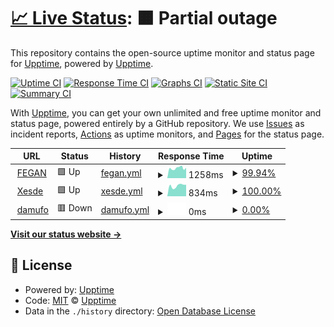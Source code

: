 # [📈 Live Status](https://upptime.github.io/upptime): <!--live status--> **🟧 Partial outage**

This repository contains the open-source uptime monitor and status page for [Upptime](https://upptime.js.org), powered by [Upptime](https://github.com/upptime/upptime).

[![Uptime CI](https://github.com/damufo/upptime/workflows/Uptime%20CI/badge.svg)](https://github.com/damufo/upptime/actions?query=workflow%3A%22Uptime+CI%22)
[![Response Time CI](https://github.com/damufo/upptime/workflows/Response%20Time%20CI/badge.svg)](https://github.com/damufo/upptime/actions?query=workflow%3A%22Response+Time+CI%22)
[![Graphs CI](https://github.com/damufo/upptime/workflows/Graphs%20CI/badge.svg)](https://github.com/damufo/upptime/actions?query=workflow%3A%22Graphs+CI%22)
[![Static Site CI](https://github.com/damufo/upptime/workflows/Static%20Site%20CI/badge.svg)](https://github.com/damufo/upptime/actions?query=workflow%3A%22Static+Site+CI%22)
[![Summary CI](https://github.com/damufo/upptime/workflows/Summary%20CI/badge.svg)](https://github.com/damufo/upptime/actions?query=workflow%3A%22Summary+CI%22)

With [Upptime](https://upptime.js.org), you can get your own unlimited and free uptime monitor and status page, powered entirely by a GitHub repository. We use [Issues](https://github.com/upptime/upptime/issues) as incident reports, [Actions](https://github.com/damufo/upptime/actions) as uptime monitors, and [Pages](https://upptime.github.io/upptime) for the status page.

<!--start: status pages-->
<!-- This summary is generated by Upptime (https://github.com/upptime/upptime) -->
<!-- Do not edit this manually, your changes will be overwritten -->
<!-- prettier-ignore -->
| URL | Status | History | Response Time | Uptime |
| --- | ------ | ------- | ------------- | ------ |
| <img alt="" src="https://icons.duckduckgo.com/ip3/www.fegan.org.ico" height="13"> [FEGAN](https://www.fegan.org) | 🟩 Up | [fegan.yml](https://github.com/damufo/upptime/commits/HEAD/history/fegan.yml) | <details><summary><img alt="Response time graph" src="./graphs/fegan/response-time-week.png" height="20"> 1258ms</summary><br><a href="https://damufo.github.io/upptime/history/fegan"><img alt="Response time 1621" src="https://img.shields.io/endpoint?url=https%3A%2F%2Fraw.githubusercontent.com%2Fdamufo%2Fupptime%2FHEAD%2Fapi%2Ffegan%2Fresponse-time.json"></a><br><a href="https://damufo.github.io/upptime/history/fegan"><img alt="24-hour response time 1292" src="https://img.shields.io/endpoint?url=https%3A%2F%2Fraw.githubusercontent.com%2Fdamufo%2Fupptime%2FHEAD%2Fapi%2Ffegan%2Fresponse-time-day.json"></a><br><a href="https://damufo.github.io/upptime/history/fegan"><img alt="7-day response time 1258" src="https://img.shields.io/endpoint?url=https%3A%2F%2Fraw.githubusercontent.com%2Fdamufo%2Fupptime%2FHEAD%2Fapi%2Ffegan%2Fresponse-time-week.json"></a><br><a href="https://damufo.github.io/upptime/history/fegan"><img alt="30-day response time 1657" src="https://img.shields.io/endpoint?url=https%3A%2F%2Fraw.githubusercontent.com%2Fdamufo%2Fupptime%2FHEAD%2Fapi%2Ffegan%2Fresponse-time-month.json"></a><br><a href="https://damufo.github.io/upptime/history/fegan"><img alt="1-year response time 1465" src="https://img.shields.io/endpoint?url=https%3A%2F%2Fraw.githubusercontent.com%2Fdamufo%2Fupptime%2FHEAD%2Fapi%2Ffegan%2Fresponse-time-year.json"></a></details> | <details><summary><a href="https://damufo.github.io/upptime/history/fegan">99.94%</a></summary><a href="https://damufo.github.io/upptime/history/fegan"><img alt="All-time uptime 99.85%" src="https://img.shields.io/endpoint?url=https%3A%2F%2Fraw.githubusercontent.com%2Fdamufo%2Fupptime%2FHEAD%2Fapi%2Ffegan%2Fuptime.json"></a><br><a href="https://damufo.github.io/upptime/history/fegan"><img alt="24-hour uptime 99.59%" src="https://img.shields.io/endpoint?url=https%3A%2F%2Fraw.githubusercontent.com%2Fdamufo%2Fupptime%2FHEAD%2Fapi%2Ffegan%2Fuptime-day.json"></a><br><a href="https://damufo.github.io/upptime/history/fegan"><img alt="7-day uptime 99.94%" src="https://img.shields.io/endpoint?url=https%3A%2F%2Fraw.githubusercontent.com%2Fdamufo%2Fupptime%2FHEAD%2Fapi%2Ffegan%2Fuptime-week.json"></a><br><a href="https://damufo.github.io/upptime/history/fegan"><img alt="30-day uptime 99.99%" src="https://img.shields.io/endpoint?url=https%3A%2F%2Fraw.githubusercontent.com%2Fdamufo%2Fupptime%2FHEAD%2Fapi%2Ffegan%2Fuptime-month.json"></a><br><a href="https://damufo.github.io/upptime/history/fegan"><img alt="1-year uptime 99.98%" src="https://img.shields.io/endpoint?url=https%3A%2F%2Fraw.githubusercontent.com%2Fdamufo%2Fupptime%2FHEAD%2Fapi%2Ffegan%2Fuptime-year.json"></a></details>
| <img alt="" src="https://icons.duckduckgo.com/ip3/xesde.fegan.org.ico" height="13"> [Xesde](https://xesde.fegan.org) | 🟩 Up | [xesde.yml](https://github.com/damufo/upptime/commits/HEAD/history/xesde.yml) | <details><summary><img alt="Response time graph" src="./graphs/xesde/response-time-week.png" height="20"> 834ms</summary><br><a href="https://damufo.github.io/upptime/history/xesde"><img alt="Response time 821" src="https://img.shields.io/endpoint?url=https%3A%2F%2Fraw.githubusercontent.com%2Fdamufo%2Fupptime%2FHEAD%2Fapi%2Fxesde%2Fresponse-time.json"></a><br><a href="https://damufo.github.io/upptime/history/xesde"><img alt="24-hour response time 912" src="https://img.shields.io/endpoint?url=https%3A%2F%2Fraw.githubusercontent.com%2Fdamufo%2Fupptime%2FHEAD%2Fapi%2Fxesde%2Fresponse-time-day.json"></a><br><a href="https://damufo.github.io/upptime/history/xesde"><img alt="7-day response time 834" src="https://img.shields.io/endpoint?url=https%3A%2F%2Fraw.githubusercontent.com%2Fdamufo%2Fupptime%2FHEAD%2Fapi%2Fxesde%2Fresponse-time-week.json"></a><br><a href="https://damufo.github.io/upptime/history/xesde"><img alt="30-day response time 853" src="https://img.shields.io/endpoint?url=https%3A%2F%2Fraw.githubusercontent.com%2Fdamufo%2Fupptime%2FHEAD%2Fapi%2Fxesde%2Fresponse-time-month.json"></a><br><a href="https://damufo.github.io/upptime/history/xesde"><img alt="1-year response time 821" src="https://img.shields.io/endpoint?url=https%3A%2F%2Fraw.githubusercontent.com%2Fdamufo%2Fupptime%2FHEAD%2Fapi%2Fxesde%2Fresponse-time-year.json"></a></details> | <details><summary><a href="https://damufo.github.io/upptime/history/xesde">100.00%</a></summary><a href="https://damufo.github.io/upptime/history/xesde"><img alt="All-time uptime 99.91%" src="https://img.shields.io/endpoint?url=https%3A%2F%2Fraw.githubusercontent.com%2Fdamufo%2Fupptime%2FHEAD%2Fapi%2Fxesde%2Fuptime.json"></a><br><a href="https://damufo.github.io/upptime/history/xesde"><img alt="24-hour uptime 100.00%" src="https://img.shields.io/endpoint?url=https%3A%2F%2Fraw.githubusercontent.com%2Fdamufo%2Fupptime%2FHEAD%2Fapi%2Fxesde%2Fuptime-day.json"></a><br><a href="https://damufo.github.io/upptime/history/xesde"><img alt="7-day uptime 100.00%" src="https://img.shields.io/endpoint?url=https%3A%2F%2Fraw.githubusercontent.com%2Fdamufo%2Fupptime%2FHEAD%2Fapi%2Fxesde%2Fuptime-week.json"></a><br><a href="https://damufo.github.io/upptime/history/xesde"><img alt="30-day uptime 100.00%" src="https://img.shields.io/endpoint?url=https%3A%2F%2Fraw.githubusercontent.com%2Fdamufo%2Fupptime%2FHEAD%2Fapi%2Fxesde%2Fuptime-month.json"></a><br><a href="https://damufo.github.io/upptime/history/xesde"><img alt="1-year uptime 99.99%" src="https://img.shields.io/endpoint?url=https%3A%2F%2Fraw.githubusercontent.com%2Fdamufo%2Fupptime%2FHEAD%2Fapi%2Fxesde%2Fuptime-year.json"></a></details>
| <img alt="" src="https://icons.duckduckgo.com/ip3/www.damufo.com.ico" height="13"> [damufo](https://www.damufo.com) | 🟥 Down | [damufo.yml](https://github.com/damufo/upptime/commits/HEAD/history/damufo.yml) | <details><summary><img alt="Response time graph" src="./graphs/damufo/response-time-week.png" height="20"> 0ms</summary><br><a href="https://damufo.github.io/upptime/history/damufo"><img alt="Response time 0" src="https://img.shields.io/endpoint?url=https%3A%2F%2Fraw.githubusercontent.com%2Fdamufo%2Fupptime%2FHEAD%2Fapi%2Fdamufo%2Fresponse-time.json"></a><br><a href="https://damufo.github.io/upptime/history/damufo"><img alt="24-hour response time 0" src="https://img.shields.io/endpoint?url=https%3A%2F%2Fraw.githubusercontent.com%2Fdamufo%2Fupptime%2FHEAD%2Fapi%2Fdamufo%2Fresponse-time-day.json"></a><br><a href="https://damufo.github.io/upptime/history/damufo"><img alt="7-day response time 0" src="https://img.shields.io/endpoint?url=https%3A%2F%2Fraw.githubusercontent.com%2Fdamufo%2Fupptime%2FHEAD%2Fapi%2Fdamufo%2Fresponse-time-week.json"></a><br><a href="https://damufo.github.io/upptime/history/damufo"><img alt="30-day response time 0" src="https://img.shields.io/endpoint?url=https%3A%2F%2Fraw.githubusercontent.com%2Fdamufo%2Fupptime%2FHEAD%2Fapi%2Fdamufo%2Fresponse-time-month.json"></a><br><a href="https://damufo.github.io/upptime/history/damufo"><img alt="1-year response time 0" src="https://img.shields.io/endpoint?url=https%3A%2F%2Fraw.githubusercontent.com%2Fdamufo%2Fupptime%2FHEAD%2Fapi%2Fdamufo%2Fresponse-time-year.json"></a></details> | <details><summary><a href="https://damufo.github.io/upptime/history/damufo">0.00%</a></summary><a href="https://damufo.github.io/upptime/history/damufo"><img alt="All-time uptime 42.10%" src="https://img.shields.io/endpoint?url=https%3A%2F%2Fraw.githubusercontent.com%2Fdamufo%2Fupptime%2FHEAD%2Fapi%2Fdamufo%2Fuptime.json"></a><br><a href="https://damufo.github.io/upptime/history/damufo"><img alt="24-hour uptime 0.00%" src="https://img.shields.io/endpoint?url=https%3A%2F%2Fraw.githubusercontent.com%2Fdamufo%2Fupptime%2FHEAD%2Fapi%2Fdamufo%2Fuptime-day.json"></a><br><a href="https://damufo.github.io/upptime/history/damufo"><img alt="7-day uptime 0.00%" src="https://img.shields.io/endpoint?url=https%3A%2F%2Fraw.githubusercontent.com%2Fdamufo%2Fupptime%2FHEAD%2Fapi%2Fdamufo%2Fuptime-week.json"></a><br><a href="https://damufo.github.io/upptime/history/damufo"><img alt="30-day uptime 0.00%" src="https://img.shields.io/endpoint?url=https%3A%2F%2Fraw.githubusercontent.com%2Fdamufo%2Fupptime%2FHEAD%2Fapi%2Fdamufo%2Fuptime-month.json"></a><br><a href="https://damufo.github.io/upptime/history/damufo"><img alt="1-year uptime 0.00%" src="https://img.shields.io/endpoint?url=https%3A%2F%2Fraw.githubusercontent.com%2Fdamufo%2Fupptime%2FHEAD%2Fapi%2Fdamufo%2Fuptime-year.json"></a></details>

<!--end: status pages-->

[**Visit our status website →**](https://upptime.github.io/upptime)

## 📄 License

- Powered by: [Upptime](https://github.com/upptime/upptime)
- Code: [MIT](./LICENSE) © [Upptime](https://upptime.js.org)
- Data in the `./history` directory: [Open Database License](https://opendatacommons.org/licenses/odbl/1-0/)
